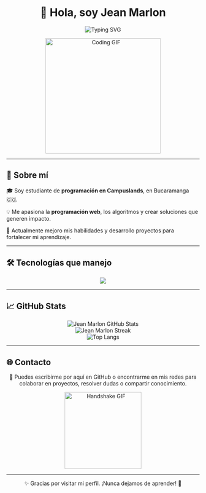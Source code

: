 <h1 align="center">👋 Hola, soy Jean Marlon</h1>

<p align="center">
  <img src="https://readme-typing-svg.demolab.com?font=Fira+Code&weight=500&pause=1000&color=F7F7F7&center=true&vCenter=true&width=435&lines=Estudiante+de+programaci%C3%B3n;Desarrollador+Web+en+formaci%C3%B3n;Apasionado+por+la+tecnolog%C3%ADa+y+la+l%C3%B3gica" alt="Typing SVG" />
</p>

<p align="center">
  <img src="https://media.giphy.com/media/qgQUggAC3Pfv687qPC/giphy.gif" width="300" alt="Coding GIF"/>
</p>

---

## 📝 Sobre mí

🎓 Soy estudiante de **programación en Campuslands**, en Bucaramanga 🇨🇴.

💡 Me apasiona la **programación web**, los algoritmos y crear soluciones que generen impacto.

🌱 Actualmente mejoro mis habilidades y desarrollo proyectos para fortalecer mi aprendizaje.

---

## 🛠️ Tecnologías que manejo

<p align="center">
  <img src="https://skillicons.dev/icons?i=python,html,css,js,mysql,mongodb,git" />
</p>

---

## 📈 GitHub Stats

<p align="center">
  <img src="https://github-readme-stats.vercel.app/api?username=JeanMarlonDev&show_icons=true&theme=tokyonight" alt="Jean Marlon GitHub Stats"/>
  <br/>
  <img src="https://github-readme-streak-stats.herokuapp.com/?user=JeanMarlonDev&theme=tokyonight" alt="Jean Marlon Streak"/>
  <br/>
  <img src="https://github-readme-stats.vercel.app/api/top-langs/?username=JeanMarlonDev&layout=compact&theme=tokyonight" alt="Top Langs"/>
</p>

---

## 🌐 Contacto

<p align="center">
  📩 Puedes escribirme por aquí en GitHub o encontrarme en mis redes para colaborar en proyectos, resolver dudas o compartir conocimiento.
</p>

<p align="center">
  <img src="https://media.giphy.com/media/xUPGcguWZHRC2HyBRS/giphy.gif" width="200" alt="Handshake GIF"/>
</p>

---

<p align="center">
  ✨ Gracias por visitar mi perfil. ¡Nunca dejamos de aprender! 🚀
</p>

